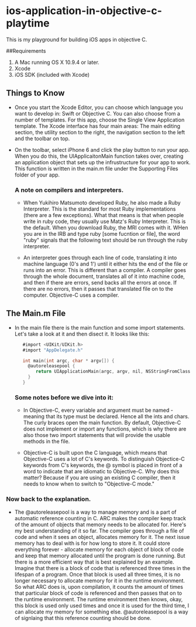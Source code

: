 # ios-application-in-objective-c-playtime
This is my playground for building iOS apps in objective C.

##Requirements
1. A Mac running OS X 10.9.4 or later.
2. Xcode
3. iOS SDK (included with Xcode)


## Things to Know

- Once you start the Xcode Editor, you can choose which language you want to develop in: Swift or Objective C. You can also choose from a number of templates. For this app, choose the Single View Application template. The Xcode interface has four main areas: The main editing section, the utility section to the right, the navigation section to the left and the toolbar on top.

- On the toolbar, select iPhone 6 and click the play button to run your app. When you do this, the UIApplicaitonMain function takes over, creating an application object that sets up the infrustructure for your app to work. This function is written in the main.m file under the Supporting Files folder of your app.

  ### A note on compilers and interpreters.
  - When Yukihiro Matsumoto developed Ruby, he also made a Ruby Interpreter. This is the standard for most Ruby implementations (there are a few exceptions). What that means is that when people write in ruby code, they usually use Matz's Ruby Interpreter. This is the default. When you download Ruby, the MRI comes with it. WHen you are in the IRB and type ruby [some fucntion or file], the word "ruby" signals that the following text should be run through the ruby interpreter.

  - An interpreter goes through each line of code, translating it into machine language (0's and 1') until it either hits the end of the file or runs into an error. This is different than a compiler. A compiler goes through the whole document, translates all of it into machine code, and then if there are errors, send backs all the errors at once. If there are no errors, then it passes that translated file on to the computer. Objective-C uses a compiler.

## The Main.m File
- In the main file there is the main function and some import statements. Let's take a look at it and then disect it. It looks like this:

  ```Objective-C
     #import <UIKit/UIKit.h>
     #import "AppDelegate.h"

     int main(int argc, char * argv[]) {
       @autoreleasepool {
          return UIApplicationMain(argc, argv, nil, NSStringFromClass([AppDelegate class]));
       }
     }
  ```
  ### Some notes before we dive into it:
  - In Objective-C, every variable and argument must be named - meaning that its type must be declared. Hence all the ints and chars. The curly braces open the main function. By default, Objective-C does not implement or import any functions, which is why there are also those two import statements that will provide the usable methods in the file.

  - Objective-C is built upon the C language, which means that Objective-C uses a lot of C's keywords. To distinguish Objectice-C keywords from C's keywords, the @ symbol is placed in front of a word to indicate that are idiomatic to Objective-C. Why does this matter? Because if you are using an existing C compiler, then it needs to know when to switch to "Objective-C mode."

### Now back to the explanation.

- The @autoreleasepool is a way to manage memory and is a part of automatic reference counting in C. ARC makes the compiler keep track of the amount of objects that memory needs to be allocated for. Here's my best understanding of it so far. The compiler goes through a file of code and when it sees an object, allocates memory for it. The next issue memory has to deal with is for how long to store it. It could store everything forever - allocate memory for each object of block of code and keep that memory allocated until the program is done running. But there is a more efficient way that is best explained by an example. Imagine that there is a block of code that is referenced three times in the lifespan of a program. Once that block is used all three times, it is no longer necessary to allocate memory for it in the runtime environment. So what ARC does is, upon compilation, it counts the amount of times that particular block of code is referenced and then passes that on to the runtime environment. The runtime environment then knows, okay, this block is used only used times and once it is used for the third time, I can allocate my memory for something else. @autoreleasepool is a way of signlaing that this reference counting should be done.
